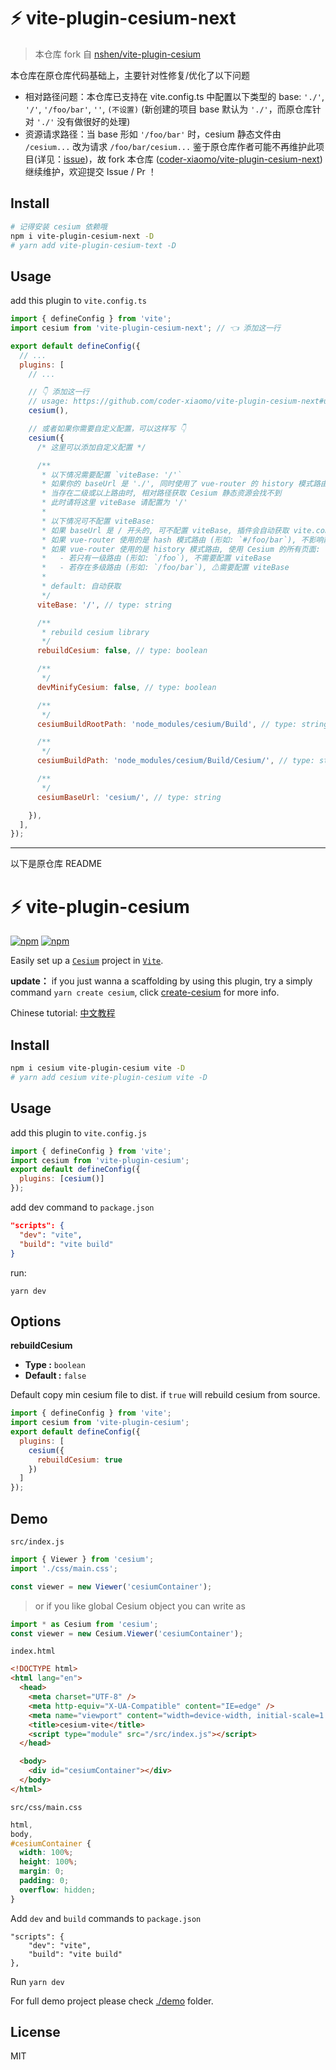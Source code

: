 # ⚡ vite-plugin-cesium-next

> 本仓库 fork 自 [nshen/vite-plugin-cesium](https://github.com/nshen/vite-plugin-cesium)

本仓库在原仓库代码基础上，主要针对性修复/优化了以下问题

- 相对路径问题：本仓库已支持在 vite.config.ts 中配置以下类型的 base: `'./'`, `'/'`, `'/foo/bar'`, `''`, `(不设置)` (新创建的项目 base 默认为 `'./'`，而原仓库针对 `'./'` 没有做很好的处理)
- 资源请求路径：当 base 形如 `'/foo/bar'` 时，cesium 静态文件由 `/cesium...` 改为请求 `/foo/bar/cesium...`
  鉴于原仓库作者可能不再维护此项目(详见：[issue](https://github.com/nshen/vite-plugin-cesium/issues/62#issuecomment-2957419669))，故 fork 本仓库 ([coder-xiaomo/vite-plugin-cesium-next](https://github.com/coder-xiaomo/vite-plugin-cesium-next)) 继续维护，欢迎提交 Issue / Pr ！

## Install

```bash
# 记得安装 cesium 依赖哦
npm i vite-plugin-cesium-next -D
# yarn add vite-plugin-cesium-text -D
```

## Usage

add this plugin to `vite.config.ts`

```js
import { defineConfig } from 'vite';
import cesium from 'vite-plugin-cesium-next'; // 👈 添加这一行

export default defineConfig({
  // ...
  plugins: [
    // ...

    // 👇 添加这一行
    // usage: https://github.com/coder-xiaomo/vite-plugin-cesium-next#usage
    cesium(),

    // 或者如果你需要自定义配置，可以这样写 👇
    cesium({
      /* 这里可以添加自定义配置 */

      /**
       * 以下情况需要配置 `viteBase: '/'`
       * 如果你的 baseUrl 是 './', 同时使用了 vue-router 的 history 模式路由
       * 当存在二级或以上路由时, 相对路径获取 Cesium 静态资源会找不到
       * 此时请将这里 viteBase 请配置为 '/'
       *
       * 以下情况可不配置 viteBase:
       * 如果 baseUrl 是 / 开头的, 可不配置 viteBase, 插件会自动获取 vite.config.ts 内 base 配置
       * 如果 vue-router 使用的是 hash 模式路由 (形如: `#/foo/bar`), 不影响静态资源地址, 可不配置 viteBase
       * 如果 vue-router 使用的是 history 模式路由, 使用 Cesium 的所有页面:
       *   - 若只有一级路由 (形如: `/foo`), 不需要配置 viteBase
       *   - 若存在多级路由 (形如: `/foo/bar`), ⚠需要配置 viteBase
       *
       * default: 自动获取
       */
      viteBase: '/', // type: string

      /**
       * rebuild cesium library
       */
      rebuildCesium: false, // type: boolean

      /**
       */
      devMinifyCesium: false, // type: boolean

      /**
       */
      cesiumBuildRootPath: 'node_modules/cesium/Build', // type: string

      /**
       */
      cesiumBuildPath: 'node_modules/cesium/Build/Cesium/', // type: string

      /**
       */
      cesiumBaseUrl: 'cesium/', // type: string

    }),
  ],
});
```

---

以下是原仓库 README

# ⚡ vite-plugin-cesium

[![npm](https://img.shields.io/npm/v/vite-plugin-cesium.svg)](https://www.npmjs.com/package/vite-plugin-cesium)
[![npm](https://img.shields.io/npm/dt/vite-plugin-cesium)](https://www.npmjs.com/package/vite-plugin-cesium)

Easily set up a [`Cesium`] project in [`Vite`].

[`cesium`]: https://github.com/CesiumGS/cesium
[`vite`]: https://github.com/vitejs/vite

**update：** if you just wanna a scaffolding by using this plugin, try a simply command `yarn create cesium`, click [create-cesium](https://www.npmjs.com/package/create-cesium) for more info.

Chinese tutorial: [中文教程](https://zhuanlan.zhihu.com/p/354856692)

## Install

```bash
npm i cesium vite-plugin-cesium vite -D
# yarn add cesium vite-plugin-cesium vite -D
```

## Usage

add this plugin to `vite.config.js`

```js
import { defineConfig } from 'vite';
import cesium from 'vite-plugin-cesium';
export default defineConfig({
  plugins: [cesium()]
});
```

add dev command to `package.json`

```json
"scripts": {
  "dev": "vite",
  "build": "vite build"
}
```

run:

`yarn dev`

## Options

**rebuildCesium**

- **Type :** `boolean`
- **Default :** `false`

Default copy min cesium file to dist. if `true` will rebuild cesium from source.

```js
import { defineConfig } from 'vite';
import cesium from 'vite-plugin-cesium';
export default defineConfig({
  plugins: [
    cesium({
      rebuildCesium: true
    })
  ]
});
```

## Demo

`src/index.js`

```js
import { Viewer } from 'cesium';
import './css/main.css';

const viewer = new Viewer('cesiumContainer');
```

> or if you like global Cesium object you can write as

```js
import * as Cesium from 'cesium';
const viewer = new Cesium.Viewer('cesiumContainer');
```

`index.html`

```html
<!DOCTYPE html>
<html lang="en">
  <head>
    <meta charset="UTF-8" />
    <meta http-equiv="X-UA-Compatible" content="IE=edge" />
    <meta name="viewport" content="width=device-width, initial-scale=1.0" />
    <title>cesium-vite</title>
    <script type="module" src="/src/index.js"></script>
  </head>

  <body>
    <div id="cesiumContainer"></div>
  </body>
</html>
```

`src/css/main.css`

```css
html,
body,
#cesiumContainer {
  width: 100%;
  height: 100%;
  margin: 0;
  padding: 0;
  overflow: hidden;
}
```

Add `dev` and `build` commands to `package.json`

```
"scripts": {
    "dev": "vite",
    "build": "vite build"
},
```

Run `yarn dev`

For full demo project please check [./demo](https://github.com/nshen/vite-plugin-cesium/tree/main/demo) folder.

##

## License

MIT
